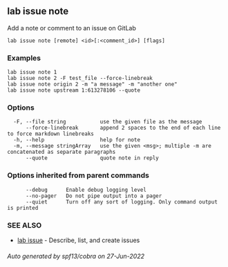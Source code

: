 ## lab issue note

Add a note or comment to an issue on GitLab

```
lab issue note [remote] <id>[:<comment_id>] [flags]
```

### Examples

```
lab issue note 1
lab issue note 2 -F test_file --force-linebreak
lab issue note origin 2 -m "a message" -m "another one"
lab issue note upstream 1:613278106 --quote
```

### Options

```
  -F, --file string           use the given file as the message
      --force-linebreak       append 2 spaces to the end of each line to force markdown linebreaks
  -h, --help                  help for note
  -m, --message stringArray   use the given <msg>; multiple -m are concatenated as separate paragraphs
      --quote                 quote note in reply
```

### Options inherited from parent commands

```
      --debug      Enable debug logging level
      --no-pager   Do not pipe output into a pager
      --quiet      Turn off any sort of logging. Only command output is printed
```

### SEE ALSO

* [lab issue](lab_issue.md)	 - Describe, list, and create issues

###### Auto generated by spf13/cobra on 27-Jun-2022
